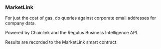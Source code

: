 ### MarketLink

For just the cost of gas, do queries against corporate email addresses for company data.

Powered by Chainlink and the Regulus Business Intelligence API.

Results are recorded to the MarketLink smart contract.
